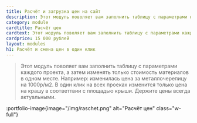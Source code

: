 ```yaml
---
title: Расчёт и загрузка цен на сайт
description: Этот модуль поволяет вам заполнить таблицу с параметрами каждого проекта, а затем изменять только стоимость материалов в одном месте.
category: module
cardtitle: Расчёт цен
cardtext: Этот модуль поволяет вам заполнить таблицу с параметрами каждого проекта, а затем изменять только стоимость материалов в одном месте. 
cardprice: 15 000 рублей
layout: modules
h1: Расчёт и смена цен в один клик
---
```



>Этот модуль поволяет вам заполнить таблицу с параметрами каждого проекта, а затем изменять только стоимость материалов в одном месте. 
Например: изменилась цена за металлочерепицу на 1000р/м2. В один клик на всех проеках изменится только цена на крашу в соответтвии с площадью крыши. 
Держите цены всегда актуальными.

:portfolio-image{image="/img/raschet.png" alt="Расчёт цен" class="w-full"}

